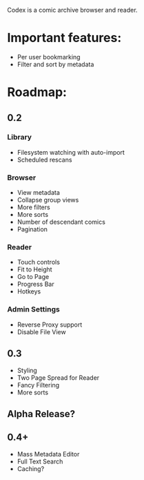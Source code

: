 Codex is a comic archive browser and reader.

# Important features:

- Per user bookmarking
- Filter and sort by metadata

# Roadmap:

## 0.2

### Library

- Filesystem watching with auto-import
- Scheduled rescans

### Browser

- View metadata
- Collapse group views
- More filters
- More sorts
- Number of descendant comics
- Pagination

### Reader

- Touch controls
- Fit to Height
- Go to Page
- Progress Bar
- Hotkeys

### Admin Settings

- Reverse Proxy support
- Disable File View

## 0.3

- Styling
- Two Page Spread for Reader
- Fancy Filtering
- More sorts

## Alpha Release?

## 0.4+

- Mass Metadata Editor
- Full Text Search
- Caching?
